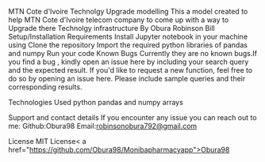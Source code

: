 MTN Cote d'Ivoire Technolgy Upgrade modelling
 This a model created to help MTN Cote d'Ivoire telecom company to come up with a way to Upgrade there Technolgy infrastructure By Obura Robinson Bill
Setup/Installation Requirements
Install Jupyter notebook in your machine using
Clone the repository
Import the required python libraries of pandas and numpy
Run your code
Known Bugs
Currently they are no known bugs.If you find a bug , kindly open an issue here by including your search query and the expected result. If you'd like to request a new function, feel free to do so by opening an issue here. Please include sample queries and their corresponding results.

Technologies Used
python pandas and numpy arrays

Support and contact details
If you encounter any issue you can reach out to me: Github:Obura98 Email:robinsonobura792@gmail.com

License
MIT License< a href="https://github.com/Obura98/Monibapharmacyapp">Obura98
